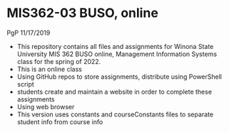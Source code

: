 # MIS362-03 BUSO, online
PgP 11/17/2019 
* This repository contains all files and assignments for Winona State University MIS 362 BUSO online, Management Information Systems class for the spring of 2022.
* This is an online class
* Using GitHub repos to store assignments, distribute using PowerShell script
* students create and maintain a website in order to complete these assignments 
* Using web browser
* This version uses constants and courseConstants files to separate student info from course info
